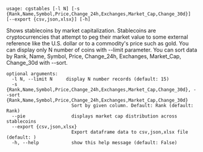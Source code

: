 ```
usage: cgstables [-l N] [-s {Rank,Name,Symbol,Price,Change_24h,Exchanges,Market_Cap,Change_30d}] [--export {csv,json,xlsx}] [-h]
```

Shows stablecoins by market capitalization. Stablecoins are cryptocurrencies that attempt to peg their market value to some external reference like
the U.S. dollar or to a commodity's price such as gold. You can display only N number of coins with --limit parameter. You can sort data by Rank,
Name, Symbol, Price, Change_24h, Exchanges, Market_Cap, Change_30d with --sort.

```
optional arguments:
  -l N, --limit N     display N number records (default: 15)
  -s {Rank,Name,Symbol,Price,Change_24h,Exchanges,Market_Cap,Change_30d}, --sort {Rank,Name,Symbol,Price,Change_24h,Exchanges,Market_Cap,Change_30d}
                        Sort by given column. Default: Rank (default: Rank)
  --pie                 displays market cap distribution across stablecoins
  --export {csv,json,xlsx}
                        Export dataframe data to csv,json,xlsx file (default: )
  -h, --help            show this help message (default: False)
```
